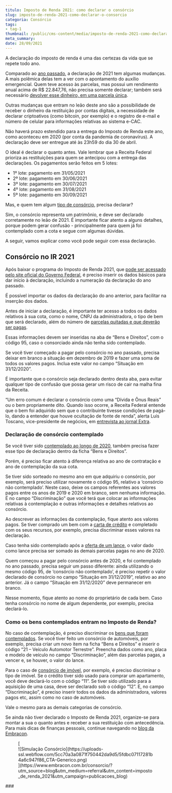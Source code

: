 ```yaml
---
titulo: Imposto de Renda 2021: como declarar o consórcio
slug: imposto-de-renda-2021-como-declarar-o-consorcio
categoria: Consórcio
tags:
- tag-1
thumbnail: /public/cms-content/media/imposto-de-renda-2021-como-declarar-o-consorcio.jpg
meta_summary: 
date: 28/09/2021
---
```

A declaração do imposto de renda é uma das certezas da vida que se repete todo ano.

Comparado ao [ano passado](https://www.embracon.com.br/blog/irpf-2020-saiba-o-que-mudou-e-como-declarar-seu-consorcio), a declaração de 2021 tem algumas mudanças. A mais polêmica delas tem a ver com o apontamento do auxílio emergencial. Quem teve acesso às parcelas, mas possui um rendimento anual acima de R$ 22.847,76, não precisa somente declarar; também será necessário [devolver esse dinheiro, em uma parcela única](https://economia.uol.com.br/imposto-de-renda/noticias/redacao/2021/03/21/imposto-de-renda-2021-como-declarar-auxilio-emergencial.htm).

Outras mudanças que entram no leão deste ano são a possibilidade de receber o dinheiro da restituição por contas digitais, a necessidade de declarar criptoativos (como bitcoin, por exemplo) e o registro de e-mail e número de celular para informações relativas ao sistema e-CAC.

Não haverá prazo estendido para a entrega do Imposto de Renda este ano, como aconteceu em 2020 (por conta da pandemia de coronavírus). A declaração deve ser entregue até às 23h59 do dia 30 de abril.

O ideal é declarar o quanto antes. Vale lembrar que a Receita Federal prioriza as restituições para quem se antecipou com a entrega das declarações. Os pagamentos serão feitos em 5 lotes:

- 1º lote: pagamento em 31/05/2021
- 2º lote: pagamento em 30/06/2021
- 3º lote: pagamento em 30/07/2021
- 4º lote: pagamento em 31/08/2021
- 5º lote: pagamento em 30/09/2021

Mas, e quem tem algum [tipo de consórcio](https://www.embracon.com.br/blog/voce-conhece-todos-os-tipos-de-consorcio), precisa declarar?

Sim, o consórcio representa um patrimônio, e deve ser declarado corretamente no leão de 2021. É importante ficar atento a alguns detalhes, porque podem gerar confusão - principalmente para quem já foi contemplado com a cota e segue com algumas dúvidas.

A seguir, vamos explicar como você pode seguir com essa declaração.

Consórcio no IR 2021
--------------------

Após baixar o programa do Imposto de Renda 2021, que [pode ser acessado pelo site oficial do Governo Federal](https://www.gov.br/receitafederal/pt-br/centrais-de-conteudo/download/pgd/dirpf), é preciso inserir os dados básicos para dar início à declaração, incluindo a numeração da declaração do ano passado.

É possível importar os dados da declaração do ano anterior, para facilitar na inserção dos dados.

Antes de iniciar a declaração, é importante ter acesso a todos os dados relativos à sua cota, como o nome, CNPJ da administradora, o tipo de bem que será declarado, além do número de [parcelas quitadas e que deverão ser pagas](https://www.embracon.com.br/blog/como-calcular-as-parcelas-no-consorcio).

Essas informações devem ser inseridas na aba de “Bens e Direitos”, com o código 95, caso o consorciado ainda não tenha sido contemplado.

Se você tiver começado a pagar pelo consórcio no ano passado, precisa deixar em branco a situação em dezembro de 2019 e fazer uma soma de todos os valores pagos. Inclua este valor no campo “Situação em 31/12/2020”.

É importante que o consórcio seja declarado dentro desta aba, para evitar qualquer tipo de confusão que possa gerar um risco de cair na malha fina da Receita.

“Um erro comum é declarar o consórcio como uma “Dívida e Ônus Reais” ou o bem propriamente dito. Quando isso ocorre, a Receita Federal entende que o bem foi adquirido sem que o contribuinte tivesse condições de pagá-lo, dando a entender que houve ocultação de fonte de renda”, alerta Luís Toscano, vice-presidente de negócios, em [entrevista ao jornal Extra](https://extra.globo.com/economia/imposto-de-renda/veja-como-declarar-consorcio-no-imposto-de-renda-2021-24937791.html).

### Declaração de consórcio contemplado

Se você tiver sido [contemplado ao longo de 2020](https://www.embracon.com.br/blog/saiba-o-que-fazer-quando-for-contemplado-no-consorcio), também precisa fazer esse tipo de declaração dentro da ficha “Bens e Direitos”.

Porém, é preciso ficar atento à diferença relativa ao ano de contratação e ano de contemplação da sua cota.

Se tiver sido sorteado no mesmo ano em que adquiriu o consórcio, por exemplo, será preciso utilizar novamente o código 95, relativo a ‘consórcio não contemplado’. Neste caso, deixe os campos referentes aos valores pagos entre os anos de 2019 e 2020 em branco, sem nenhuma informação. É no campo “Discriminação” que você terá que colocar as informações relativas à contemplação e outras informações e detalhes relativos ao consórcio.

Ao descrever as informações da contemplação, fique atento aos valores pagos. Se tiver comprado um bem com a [carta de crédito](https://www.embracon.com.br/blog/tudo-o-que-voce-precisa-saber-sobre-a-carta-de-credito-de-consorcios) e completado com os seus recursos, por exemplo, precisa discriminar esses valores na declaração.

Caso tenha sido contemplado após a [oferta de um lance](https://www.embracon.com.br/blog/como-funcionam-os-tipos-de-lances-no-consorcio), o valor dado como lance precisa ser somado às demais parcelas pagas no ano de 2020.

Quem começou a pagar pelo consórcio antes de 2020, e foi contemplado no ano passado, precisa seguir um passo diferente: ainda utilizando o mesmo código 95, de ‘consórcio não contemplado’, é preciso repetir o valor declarado de consórcio no campo “Situação em 31/12/2019”, relativo ao ano anterior. Já o campo “Situação em 31/12/2020” deve permanecer em branco.

Nesse momento, fique atento ao nome do proprietário de cada bem. Caso tenha consórcio no nome de algum dependente, por exemplo, precisa declará-lo.

### Como os bens contemplados entram no Imposto de Renda?

No caso de contemplação, é preciso discriminar os [bens que foram contemplados](https://www.embracon.com.br/guia-do-contemplado). Se você tiver feito um consórcio de automóveis, por exemplo, precisa criar um novo item na ficha “Bens e Direitos” e inserir o código “21 – Veículo Automotor Terrestre”. Preencha dados como ano, placa e modelo de veículo no campo “Discriminação”, além das parcelas pagas, a vencer e, se houver, o valor do lance.

Para o caso de [consórcio de imóvel](https://www.embracon.com.br/blog/guia-completo-consorcio-imobiliario), por exemplo, é preciso discriminar o tipo de imóvel. Se o crédito tiver sido usado para comprar um apartamento, você deve declará-lo com o código “11”. Se tiver sido utilizado para a aquisição de uma casa, deve ser declarado sob o código “12”. E, no campo “Discriminação”, é preciso inserir todos os dados da administradora, valores pagos etc, assim como no caso de automóveis.

Vale o mesmo para as demais categorias de consórcio.

Se ainda não tiver declarado o Imposto de Renda 2021, organize-se para montar a sua o quanto antes e receber a sua restituição com antecedência. Para mais dicas de finanças pessoais, continue navegando no [blog da Embracon](https://www.embracon.com.br/blog).

<figure class="w-richtext-figure-type-image w-richtext-align-center">[<div>![Simulação Consórcio](https://uploads-ssl.webflow.com/5cc70a3a0871f750442da9d5/5fdbc07117281b4a6c947f86_CTA-Generico.png)</div>](https://www.embracon.com.br/consorcio/?utm_source=blog&utm_medium=referral&utm_content=imposto_de_renda_2021&utm_campaign=publicacoes_blog)</figure>### ‍  
  
